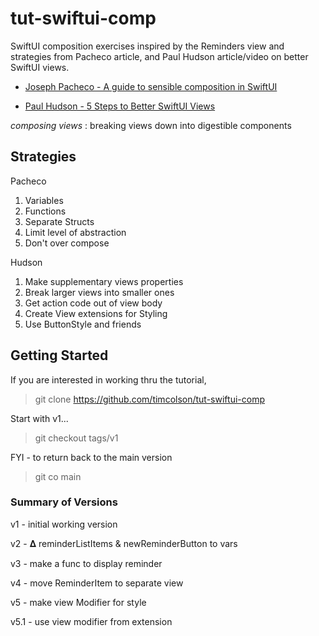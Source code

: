 # tut-swiftui-comp

SwiftUI composition exercises inspired by the Reminders view and strategies from Pacheco article, and Paul Hudson article/video on better SwiftUI views. 

- [Joseph Pacheco - A guide to sensible composition in SwiftUI](https://triplebyte.com/blog/a-guide-for-sensible-composition-in-swiftui?ref=ssnews_blog)

- [Paul Hudson - 5 Steps to Better SwiftUI Views](https://www.hackingwithswift.com/articles/226/5-steps-to-better-swiftui-views)

_composing views_ : breaking views down into digestible components


## Strategies

Pacheco
1. Variables 
2. Functions
3. Separate Structs
4. Limit level of abstraction
5. Don't over compose

Hudson
1. Make supplementary views properties
2. Break larger views into smaller ones
3. Get action code out of view body
4. Create View extensions for Styling
5. Use ButtonStyle and friends

## Getting Started

If you are interested in working thru the tutorial, 

> git clone https://github.com/timcolson/tut-swiftui-comp

Start with v1...
> git checkout tags/v1

FYI - to return back to the main version
> git co main 

### Summary of Versions
v1 - initial working version

v2 - 𝚫 reminderListItems & newReminderButton to vars

v3 - make a func to display reminder

v4 - move ReminderItem to separate view

v5 - make view Modifier for style

v5.1 - use view modifier from extension
